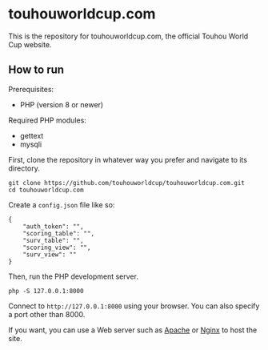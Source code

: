 # touhouworldcup.com
This is the repository for touhouworldcup.com, the official Touhou World Cup website.

## How to run
Prerequisites:
* PHP (version 8 or newer)

Required PHP modules:
* gettext
* mysqli

First, clone the repository in whatever way you prefer and navigate to its directory.
```
git clone https://github.com/touhouworldcup/touhouworldcup.com.git
cd touhouworldcup.com
```
Create a `config.json` file like so:
```
{
    "auth_token": "",
    "scoring_table": "",
    "surv_table": "",
    "scoring_view": "",
    "surv_view": ""
}  
```
Then, run the PHP development server.
```
php -S 127.0.0.1:8000
```
Connect to `http://127.0.0.1:8000` using your browser. You can also specify a port other than 8000.

If you want, you can use a Web server such as [Apache](https://apache.org/) or [Nginx](https://nginx.org/) to host the site.